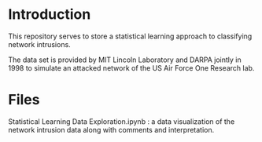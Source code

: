 # Introduction

This repository serves to store a statistical learning approach to classifying network intrusions.

The data set is provided by MIT Lincoln Laboratory and DARPA jointly in 1998 to simulate an attacked network of the US Air Force One Research lab.

# Files

Statistical Learning Data Exploration.ipynb : a data visualization of the network intrusion data along with comments and interpretation. 
